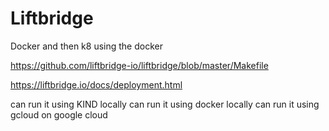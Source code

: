# Liftbridge

Docker and then k8 using the docker

https://github.com/liftbridge-io/liftbridge/blob/master/Makefile

https://liftbridge.io/docs/deployment.html


can run it using KIND locally
can run it  using docker locally
can run it using gcloud on google cloud

